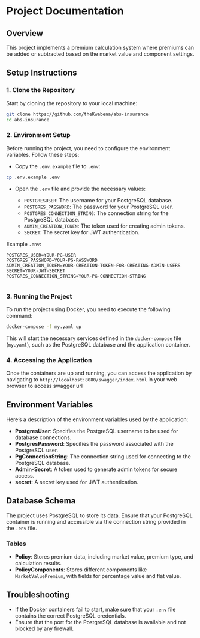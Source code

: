 
# Project Documentation

## Overview
This project implements a premium calculation system where premiums can be added or subtracted based on the market value and component settings.

## Setup Instructions

### 1. Clone the Repository

Start by cloning the repository to your local machine:

```bash
git clone https://github.com/theKwabena/abs-insurance
cd abs-insurance
```

### 2. Environment Setup

Before running the project, you need to configure the environment variables. Follow these steps:

- Copy the `.env.example` file to `.env`:

```bash
cp .env.example .env
```

- Open the `.env` file and provide the necessary values:

    - `POSTGRESUSER`: The username for your PostgreSQL database.
    - `POSTGRES_PASSWORD`: The password for your PostgreSQL user.
    - `POSTGRES_CONNECTION_STRING`: The connection string for the PostgreSQL database.
    - `ADMIN_CREATION_TOKEN`: The token used for creating admin tokens.
    - `SECRET`: The secret key for JWT authentication.

Example `.env`:

```env
POSTGRES_USER=YOUR-PG-USER
POSTGRES_PASSWORD=YOUR-PG-PASSWORD
ADMIN_CREATION_TOKEN=YOUR-CREATION-TOKEN-FOR-CREATING-ADMIN-USERS
SECRET=YOUR-JWT-SECRET
POSTGRES_CONNECTION_STRING=YOUR-PG-CONNECTION-STRING
 
```

### 3. Running the Project

To run the project using Docker, you need to execute the following command:

```bash
docker-compose -f my.yaml up
```

This will start the necessary services defined in the `docker-compose` file (`my.yaml`), such as the PostgreSQL database and the application container.

### 4. Accessing the Application

Once the containers are up and running, you can access the application by navigating to `http://localhost:8080/swagger/index.html` in your web browser to access swagger url

## Environment Variables

Here’s a description of the environment variables used by the application:

- **PostgresUser**: Specifies the PostgreSQL username to be used for database connections.
- **PostgresPassword**: Specifies the password associated with the PostgreSQL user.
- **PgConnectionString**: The connection string used for connecting to the PostgreSQL database.
- **Admin-Secret**: A token used to generate admin tokens for secure access.
- **secret**: A secret key used for JWT authentication.

## Database Schema

The project uses PostgreSQL to store its data. Ensure that your PostgreSQL container is running and accessible via the connection string provided in the `.env` file.

### Tables
- **Policy**: Stores premium data, including market value, premium type, and calculation results.
- **PolicyComponents**: Stores different components like `MarketValuePremium`, with fields for percentage value and flat value.



## Troubleshooting

- If the Docker containers fail to start, make sure that your `.env` file contains the correct PostgreSQL credentials.
- Ensure that the port for the PostgreSQL database is available and not blocked by any firewall.
